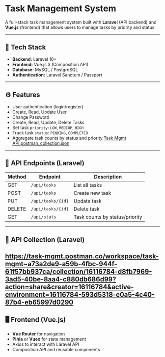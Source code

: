 # Task Management System

A full-stack task management system built with **Laravel** (API backend) and **Vue.js** (frontend) that allows users to manage tasks by priority and status.

---

## 🧱 Tech Stack

- **Backend:** Laravel 10+
- **Frontend:** Vue.js 3 (Composition API)
- **Database:** MySQL / PostgreSQL
- **Authentication:** Laravel Sanctum / Passport

---

## ⚙️ Features

- User authentication (login/register)
- Create, Read, Update User
- Change Password
- Create, Read, Update, Delete Tasks
- Set task `priority`: `LOW`, `MEDIUM`, `HIGH`
- Track task `status`: `PENDING`, `COMPLETED`
- Aggregate task counts by status and priority
[Task Mgmt API.postman_collection.json](https://github.com/user-attachments/files/20237304/Task.Mgmt.API.postman_collection.json)

---

## 🔐 API Endpoints (Laravel)

| Method | Endpoint              | Description                  |
|--------|-----------------------|------------------------------|
| GET    | `/api/tasks`          | List all tasks               |
| POST   | `/api/tasks`          | Create new task              |
| PUT    | `/api/tasks/{id}`     | Update task                  |
| DELETE | `/api/tasks/{id}`     | Delete task                  |
| GET    | `/api/stats`          | Task counts by status/priority |

---

## 🔐 API Collection (Laravel)

https://task-mgmt.postman.co/workspace/task-mgmt~a73a2de9-a59b-4fbc-944f-61f57bb937ca/collection/16116784-d8fb7969-3ad5-40be-8aa4-c880db686d99?action=share&creator=16116784&active-environment=16116784-593d5318-e0a5-4c40-87b4-eb65997d0290
---

## 🖥️ Frontend (Vue.js)

- **Vue Router** for navigation
- **Pinia** or **Vuex** for state management
- Axios to interact with Laravel API
- Composition API and reusable components
